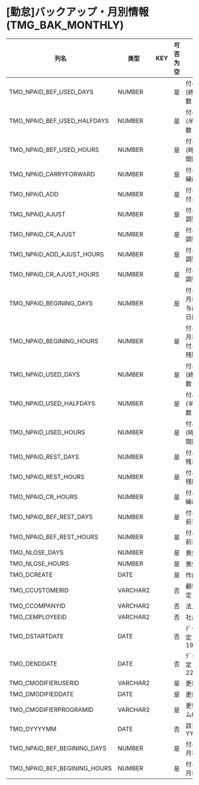 # [勤怠]バックアップ・月別情報(TMG_BAK_MONTHLY)
| 列名   | 类型   | KEY  | 可否为空 | 注释   |
| ---- | ---- | ---- | ---- | ---- |
|TMO_NPAID_BEF_USED_DAYS|NUMBER||是|付与前：年休(終日)取得回数|
|TMO_NPAID_BEF_USED_HALFDAYS|NUMBER||是|付与前：年休(半休)取得回数|
|TMO_NPAID_BEF_USED_HOURS|NUMBER||是|付与前：年休(時間)取得時間数|
|TMO_NPAID_CARRYFORWARD|NUMBER||是|付与後：年休繰越日数|
|TMO_NPAID_ADD|NUMBER||是|付与後：年休付与日数|
|TMG_NPAID_AJUST|NUMBER||是|付与後：年休調整付与日数|
|TMO_NPAID_CR_AJUST|NUMBER||是|付与後：年休調整繰越日数|
|TMO_NPAID_ADD_AJUST_HOURS|NUMBER||是|付与後：年休調整付与時間|
|TMO_NPAID_CR_AJUST_HOURS|NUMBER||是|付与後：年休調整繰越時間|
|TMO_NPAID_BEGINING_DAYS|NUMBER||是|付与後：年休月初残日数/付与前：年休残日数|
|TMO_NPAID_BEGINING_HOURS|NUMBER||是|付与後：年休月初残時間数/付与前：年休残時間数|
|TMO_NPAID_USED_DAYS|NUMBER||是|付与後：年休(終日)取得回数|
|TMO_NPAID_USED_HALFDAYS|NUMBER||是|付与後：年休(半休)取得回数|
|TMO_NPAID_USED_HOURS|NUMBER||是|付与後：年休(時間)取得時間数|
|TMO_NPAID_REST_DAYS|NUMBER||是|付与後：年休残日数|
|TMO_NPAID_REST_HOURS|NUMBER||是|付与後：年休残時間数|
|TMO_NPAID_CR_HOURS|NUMBER||是|付与後：年休繰越時間数|
|TMO_NPAID_BEF_REST_DAYS|NUMBER||是|付与前：付与前日残日数|
|TMO_NPAID_BEF_REST_HOURS|NUMBER||是|付与前：付与前日残時間|
|TMO_NLOSE_DAYS|NUMBER||是|喪失日数|
|TMO_NLOSE_HOURS|NUMBER||是|喪失時間数|
|TMO_DCREATE|DATE||是|作成日|
|TMO_CCUSTOMERID|VARCHAR2||否|顧客ｺｰﾄﾞ                        固定：01|
|TMO_CCOMPANYID|VARCHAR2||否|法人ｺｰﾄﾞ|
|TMO_CEMPLOYEEID|VARCHAR2||否|社員番号|
|TMO_DSTARTDATE|DATE||否|ﾃﾞｰﾀ開始日                      固定：1900/01/01|
|TMO_DENDDATE|DATE||否|ﾃﾞｰﾀ終了日                      固定：2222/12/31|
|TMO_CMODIFIERUSERID|VARCHAR2||是|更新者|
|TMO_DMODIFIEDDATE|DATE||是|更新日|
|TMO_CMODIFIERPROGRAMID|VARCHAR2||是|更新プログラムID|
|TMO_DYYYYMM|DATE||否|該当年月                        YYYY/MM/01|
|TMO_NPAID_BEF_BEGINING_DAYS|NUMBER||是|付与前：年休月初残日数|
|TMO_NPAID_BEF_BEGINING_HOURS|NUMBER||是|付与前：年休月初残時間数|
